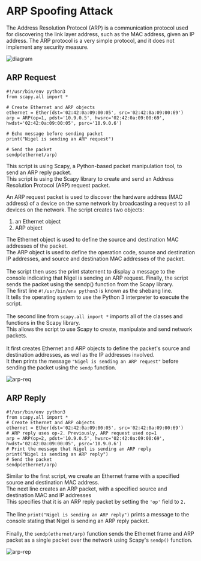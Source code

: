 # ARP Spoofing Attack
The Address Resolution Protocol (ARP) is a communication protocol used for discovering the link layer address, such as the MAC address, given an IP address. The ARP protocol is a very simple protocol, and it does not implement any security measure.

![diagram](https://user-images.githubusercontent.com/126002808/220416965-09b077df-d999-478f-bdf3-78c42b4dcb50.png)

## ARP Request
```
#!/usr/bin/env python3
from scapy.all import *

# Create Ethernet and ARP objects
ethernet = Ether(dst='02:42:0a:09:00:05', src='02:42:0a:09:00:69')
arp = ARP(op=1, pdst='10.9.0.5', hwsrc='02:42:0a:09:00:69', hwdst='02:42:0a:09:00:05', psrc='10.9.0.6')

# Echo message before sending packet
print("Nigel is sending an ARP request")

# Send the packet
sendp(ethernet/arp) 
```

This script is using Scapy, a Python-based packet manipulation tool, to send an ARP reply packet. <br/>
This script is using the Scapy library to create and send an Address Resolution Protocol (ARP) request packet.<br/> 

An ARP request packet is used to discover the hardware address (MAC address) of a device on the same network by broadcasting a request to all devices on the network. The script creates two objects: <br/>

1) an Ethernet object
2) ARP object

The Ethernet object is used to define the source and destination MAC addresses of the packet. <br/>
The ARP object is used to define the operation code, source and destination IP addresses, and source and destination MAC addresses of the packet. <br/>
<br/>
The script then uses the print statement to display a message to the console indicating that Nigel is sending an ARP request. Finally, the script sends the packet using the sendp() function from the Scapy library.
<br/>
The first line ```#!/usr/bin/env python3``` is known as the shebang line.<br/>
It tells the operating system to use the Python 3 interpreter to execute the script. <br/>
<br/>
The second line from ```scapy.all import *``` imports all of the classes and functions in the Scapy library. <br/>
This allows the script to use Scapy to create, manipulate and send network packets. <br/>
<br/>
It first creates Ethernet and ARP objects to define the packet's source and destination addresses, as well as the IP addresses involved. <br/>
It then prints the message ```"Nigel is sending an ARP request"``` before sending the packet using the ```sendp``` function.


![arp-req](https://user-images.githubusercontent.com/126002808/220420309-b15b1cf7-e7ce-4ac4-a7c1-ccddfae3b901.png)

## ARP Reply
```
#!/usr/bin/env python3  
from scapy.all import *  
# Create Ethernet and ARP objects  
ethernet = Ether(dst='02:42:0a:09:00:05', src='02:42:0a:09:00:69') 
# ARP reply uses op-2. Previously, ARP request used op=1 
arp = ARP(op=2, pdst='10.9.0.5', hwsrc='02:42:0a:09:00:69', hwdst='02:42:0a:09:00:05', psrc='10.9.0.6')  
# Print the message that Nigel is sending an ARP reply
print("Nigel is sending an ARP reply")
# Send the packet 
sendp(ethernet/arp)  
```

Similar to the first script, we create an Ethernet frame with a specified source and destination MAC address. <br/>
The next line creates an ARP packet, with a specified source and destination MAC and IP addresses <br/>
This specifies that it is an ARP reply packet by setting the ```'op'``` field to ```2.``` <br/>
<br/>
The line ```print("Nigel is sending an ARP reply")``` prints a message to the console stating that Nigel is sending an ARP reply packet. <br/>
<br/>
Finally, the ```sendp(ethernet/arp)``` function sends the Ethernet frame and ARP packet as a single packet over the network using Scapy's ```sendp()``` function.

![arp-rep](https://user-images.githubusercontent.com/126002808/220423164-cff058a6-8371-4466-8461-b672a09df364.png)


